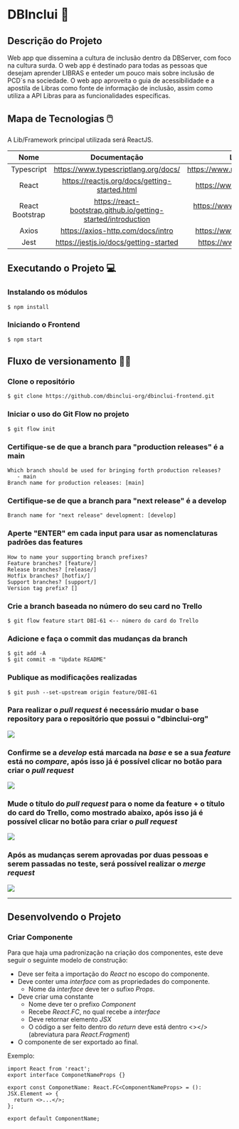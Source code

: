 # DBInclui 💭

## Descrição do Projeto

Web app que dissemina a cultura de inclusão dentro da DBServer, com foco na cultura surda. O web app é destinado para todas as pessoas que desejam aprender LIBRAS e enteder um pouco mais sobre inclusão de PCD`s na sociedade. O web app aproveita o guia de acessibilidade e a apostila de Libras como fonte de informação de inclusão, assim como utiliza a API Libras para as funcionalidades específicas.

## Mapa de Tecnologias 🖱️

A Lib/Framework principal utilizada será ReactJS.

| Nome | Documentação | Links dos pacotes |
| :-: | :-: | :-: |
| Typescript | https://www.typescriptlang.org/docs/ | https://www.npmjs.com/package/typescript |
| React | https://reactjs.org/docs/getting-started.html | https://www.npmjs.com/package/react |
| React Bootstrap | https://react-bootstrap.github.io/getting-started/introduction | https://www.npmjs.com/package/react-bootstrap |
| Axios | https://axios-http.com/docs/intro | https://www.npmjs.com/package/axios |
| Jest | https://jestjs.io/docs/getting-started | https://www.npmjs.com/package/jest |

## Executando o Projeto 💻

### Instalando os módulos

```
$ npm install
```

### Iniciando o Frontend

```
$ npm start
```

## Fluxo de versionamento 👨‍💻

### Clone o repositório

```
$ git clone https://github.com/dbinclui-org/dbinclui-frontend.git
```

### Iniciar o uso do Git Flow no projeto

```
$ git flow init
```

### Certifique-se de que a branch para "production releases" é a main

```
Which branch should be used for bringing forth production releases?
   - main
Branch name for production releases: [main]
```

### Certifique-se de que a branch para "next release" é a develop

```
Branch name for "next release" development: [develop]
```

### Aperte "ENTER" em cada input para usar as nomenclaturas padrões das features

```
How to name your supporting branch prefixes?
Feature branches? [feature/]
Release branches? [release/]
Hotfix branches? [hotfix/]
Support branches? [support/]
Version tag prefix? []
```

### Crie a branch baseada no número do seu card no Trello

```
$ git flow feature start DBI-61 <-- número do card do Trello
```

### Adicione e faça o commit das mudanças da branch

```
$ git add -A
$ git commit -m "Update README"
```

### Publique as modificações realizadas

```
$ git push --set-upstream origin feature/DBI-61
```

### Para realizar o _pull request_ é necessário mudar o base repository para o repositório que possui o "dbinclui-org"

<img src="https://i.imgur.com/2D3kkjl.png"/>

### Confirme se a _develop_ está marcada na _base_ e se a sua _feature_ está no _compare_, após isso já é possível clicar no botão para criar o _pull request_

<img src="https://i.imgur.com/kRLdwkc.png"/>

### Mude o título do _pull request_ para o nome da feature + o título do card do Trello, como mostrado abaixo, após isso já é possível clicar no botão para criar o _pull request_

<img src="https://i.imgur.com/AZywbED.png"/>

### Após as mudanças serem aprovadas por duas pessoas e serem passadas no teste, será possível realizar o _merge request_

<img src="https://i.imgur.com/V76w9Bh.png"/>

---

## Desenvolvendo o Projeto

### Criar Componente

Para que haja uma padronização na criação dos componentes, este deve seguir o seguinte modelo de construção:

- Deve ser feita a importação do _React_ no escopo do componente.
- Deve conter uma _interface_ com as propriedades do componente.
  - Nome da _interface_ deve ter o sufixo _Props_.
- Deve criar uma constante
  - Nome deve ter o prefixo _Component_
  - Recebe _React.FC_, no qual recebe a _interface_
  - Deve retornar elemento _JSX_
  - O código a ser feito dentro do _return_ deve está dentro <></> (abreviatura para _React.Fragment_)
- O componente de ser exportado ao final.

Exemplo:

```tsx
import React from 'react';
export interface ComponetNameProps {}

export const ComponetName: React.FC<ComponentNameProps> = (): JSX.Element => {
  return <>...</>;
};

export default ComponentName;
```

<!-- ## Commit Semântico ⚡

Pequenas alterações que não são novas funcionalidades.

```

chore: add Oyster build script

```

Semelhante a uma wiki; documentações etc.

```

docs: explain hat wobble

```

Criação de Nova funcionalidade.

```

feat: add beta sequence

```

Correção de bugs.

```

fix: remove error message

```

Refatoração de um código.

```

refactor: share logic 4d3d3d3

```

Alteração em estilos, formatação de código etc.

```

style: convert tabs to spaces

```

Criação de testes da sua aplicação.

```

test: ensure that increment

```

Para saber mais sobre os commits semânticos, [acesse este artigo](https://blog.geekhunter.com.br/o-que-e-commit-e-como-usar-commits-semanticos/). -->
